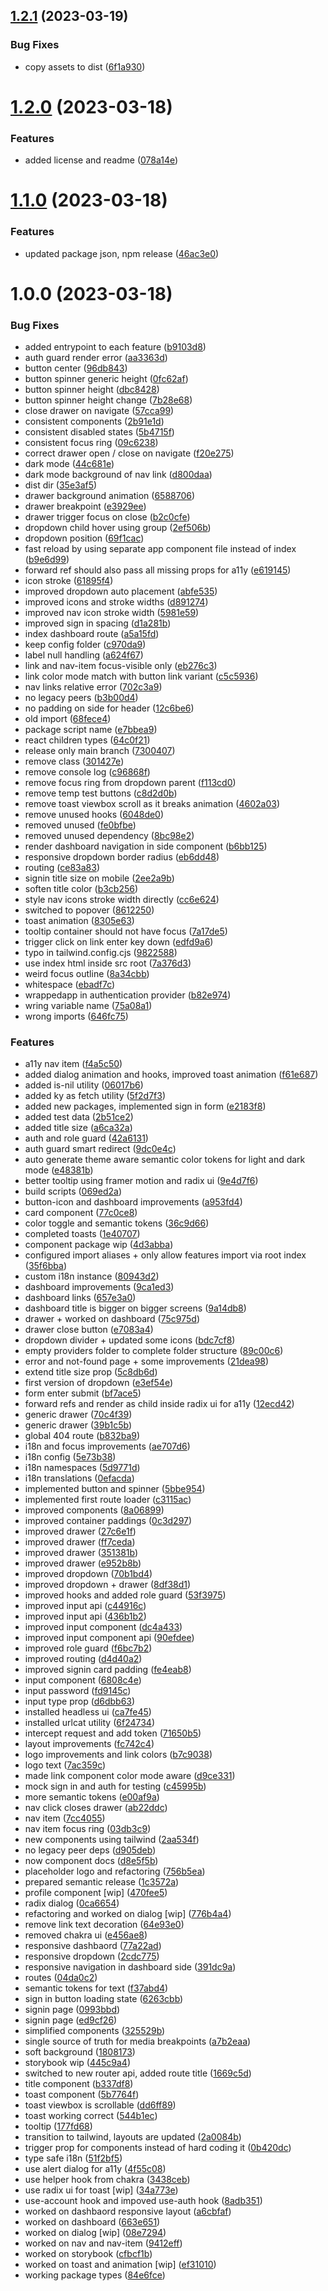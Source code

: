 ## [1.2.1](https://github.com/patrickap/twin-ui/compare/v1.2.0...v1.2.1) (2023-03-19)


### Bug Fixes

* copy assets to dist ([6f1a930](https://github.com/patrickap/twin-ui/commit/6f1a93087271343a4793b895c3ac4b1f7115bb30))

# [1.2.0](https://github.com/patrickap/twin-ui/compare/v1.1.0...v1.2.0) (2023-03-18)


### Features

* added license and readme ([078a14e](https://github.com/patrickap/twin-ui/commit/078a14e69b24fcb69dc47dd3446fee68433efe94))

# [1.1.0](https://github.com/patrickap/twin-ui/compare/v1.0.0...v1.1.0) (2023-03-18)


### Features

* updated package json, npm release ([46ac3e0](https://github.com/patrickap/twin-ui/commit/46ac3e0539325ca33405e5d1eb64e82de722e4f9))

# 1.0.0 (2023-03-18)


### Bug Fixes

* added entrypoint to each feature ([b9103d8](https://github.com/patrickap/sftpgo-ui/commit/b9103d877563fb77105a5bd37f1c8b914a33e11d))
* auth guard render error ([aa3363d](https://github.com/patrickap/sftpgo-ui/commit/aa3363dbdce087cca6116bdc6447f84e8c59ca25))
* button center ([96db843](https://github.com/patrickap/sftpgo-ui/commit/96db8437ab39db2ec6da98c2ef97b22b5440bb8c))
* button spinner generic height ([0fc62af](https://github.com/patrickap/sftpgo-ui/commit/0fc62af8c646193c899690109272ec873f16064f))
* button spinner height ([dbc8428](https://github.com/patrickap/sftpgo-ui/commit/dbc8428bcb02c61d704435089c5647b422081194))
* button spinner height change ([7b28e68](https://github.com/patrickap/sftpgo-ui/commit/7b28e68e15f41fd12ec8425a3121053e6744fa64))
* close drawer on navigate ([57cca99](https://github.com/patrickap/sftpgo-ui/commit/57cca99085ef54212f464b80ef1b76942178c0c9))
* consistent components ([2b91e1d](https://github.com/patrickap/sftpgo-ui/commit/2b91e1d42b25e79ff87f329ae0a522724df1f99d))
* consistent disabled states ([5b4715f](https://github.com/patrickap/sftpgo-ui/commit/5b4715fe2ededf06d258eef2d8bb204edb1d16c0))
* consistent focus ring ([09c6238](https://github.com/patrickap/sftpgo-ui/commit/09c6238357533a6d6baf5bd794f7592cb30b9810))
* correct drawer open / close on navigate ([f20e275](https://github.com/patrickap/sftpgo-ui/commit/f20e275331accb4e4110b261e9fdff82b24e759c))
* dark mode ([44c681e](https://github.com/patrickap/sftpgo-ui/commit/44c681e310bef118f4b434c6c9bba8cbf0c14ae2))
* dark mode background of nav link ([d800daa](https://github.com/patrickap/sftpgo-ui/commit/d800daaec72ce7af6f6f90d143b2b02f689cce7c))
* dist dir ([35e3af5](https://github.com/patrickap/sftpgo-ui/commit/35e3af5cbb66919940f4c1317aaa27981dd87129))
* drawer background animation ([6588706](https://github.com/patrickap/sftpgo-ui/commit/65887062e6c4e12623ad176de26f46afec08c1c6))
* drawer breakpoint ([e3929ee](https://github.com/patrickap/sftpgo-ui/commit/e3929ee9d9c403756d003e3eda6669a6dbda9e87))
* drawer trigger focus on close ([b2c0cfe](https://github.com/patrickap/sftpgo-ui/commit/b2c0cfe16353cedeb47ac7b4783d95661fff807e))
* dropdown child hover using group ([2ef506b](https://github.com/patrickap/sftpgo-ui/commit/2ef506bb957aa5399cee29f4a612cdf63312c0e1))
* dropdown position ([69f1cac](https://github.com/patrickap/sftpgo-ui/commit/69f1cacdaf7d7fd2a1093d4c7bff66ca3cc3ebc4))
* fast reload by using separate app component file instead of index ([b9e6d99](https://github.com/patrickap/sftpgo-ui/commit/b9e6d998c56d33e8a686eab14da8da3ab6a35735))
* forward ref should also pass all missing props for a11y ([e619145](https://github.com/patrickap/sftpgo-ui/commit/e619145265523586d0b114c2a56fb4660cf93f29))
* icon stroke ([61895f4](https://github.com/patrickap/sftpgo-ui/commit/61895f47e9cae49f6d1272cc331306730385c3b4))
* improved dropdown auto placement ([abfe535](https://github.com/patrickap/sftpgo-ui/commit/abfe5352e7aaab431a0b94c6ba22739b8f1ee21b))
* improved icons and stroke widths ([d891274](https://github.com/patrickap/sftpgo-ui/commit/d891274a6e96a2837d0238682809c1a8a607d037))
* improved nav icon stroke width ([5981e59](https://github.com/patrickap/sftpgo-ui/commit/5981e599e75468cd00c9bb2e6ad1b09a60b444f3))
* improved sign in spacing ([d1a281b](https://github.com/patrickap/sftpgo-ui/commit/d1a281b3ff680315c6e90826cb5aed77952b88f9))
* index dashboard route ([a5a15fd](https://github.com/patrickap/sftpgo-ui/commit/a5a15fdf51e971eb1c4328543798b59de025b22a))
* keep config folder ([c970da9](https://github.com/patrickap/sftpgo-ui/commit/c970da98f88eb126718ecad73bca434e99e548e1))
* label null handling ([a624f67](https://github.com/patrickap/sftpgo-ui/commit/a624f67e5a1367ef7a9af2c9abe5fba706cf6553))
* link and nav-item focus-visible only ([eb276c3](https://github.com/patrickap/sftpgo-ui/commit/eb276c3ddcf5b26eb36646f41eb17ca165336c1c))
* link color mode match with button link variant ([c5c5936](https://github.com/patrickap/sftpgo-ui/commit/c5c5936ecc2637c8be09432a885bb97fc805282d))
* nav links relative error ([702c3a9](https://github.com/patrickap/sftpgo-ui/commit/702c3a9eecefccd9fdade97a7e40ab155528c60c))
* no legacy peers ([b3b00d4](https://github.com/patrickap/sftpgo-ui/commit/b3b00d42cd49a544ecab0638b8e3c0a5dc7d38bb))
* no padding on side for header ([12c6be6](https://github.com/patrickap/sftpgo-ui/commit/12c6be64d4d279dbf238b878d995bac36ea1006a))
* old import ([68fece4](https://github.com/patrickap/sftpgo-ui/commit/68fece4e7eaeb91998e8a148e67e02821ef41bc5))
* package script name ([e7bbea9](https://github.com/patrickap/sftpgo-ui/commit/e7bbea9a4d04b474eaf450e626769681714ae129))
* react children types ([64c0f21](https://github.com/patrickap/sftpgo-ui/commit/64c0f217d86f8c6888173127ff036387db777ee0))
* release only main branch ([7300407](https://github.com/patrickap/sftpgo-ui/commit/7300407b14a0e17ec1e7db2936d65f650b3892e5))
* remove class ([301427e](https://github.com/patrickap/sftpgo-ui/commit/301427e86e70e94c1deeb5353f15855420975afa))
* remove console log ([c96868f](https://github.com/patrickap/sftpgo-ui/commit/c96868f3542698da1995a12077737cb2497f99b0))
* remove focus ring from dropdown parent ([f113cd0](https://github.com/patrickap/sftpgo-ui/commit/f113cd059f0bdd08118da186061eb55ccf69c778))
* remove temp test buttons ([c8d2d0b](https://github.com/patrickap/sftpgo-ui/commit/c8d2d0b12f9f055115abc7fc8084cafd5b0b72f9))
* remove toast viewbox scroll as it breaks animation ([4602a03](https://github.com/patrickap/sftpgo-ui/commit/4602a03cfe941dd6a6561a2fe143e9a6b1af06b6))
* remove unused hooks ([6048de0](https://github.com/patrickap/sftpgo-ui/commit/6048de0b89b08e6a9a0bd64dbb6a22fe78794030))
* removed unused ([fe0bfbe](https://github.com/patrickap/sftpgo-ui/commit/fe0bfbe9817775fa4848f293bea40d55996d11cb))
* removed unused dependency ([8bc98e2](https://github.com/patrickap/sftpgo-ui/commit/8bc98e20e07987b63fffbc243f1addd083c5b583))
* render dashboard navigation in side component ([b6bb125](https://github.com/patrickap/sftpgo-ui/commit/b6bb125852d9c510991c08afc62de7399ed5cacb))
* responsive dropdown border radius ([eb6dd48](https://github.com/patrickap/sftpgo-ui/commit/eb6dd48e9f5c3d8c78cfb32f55ccb672de50b4cd))
* routing ([ce83a83](https://github.com/patrickap/sftpgo-ui/commit/ce83a830643566a783858a004b4f9f904fa15a1d))
* signin title size on mobile ([2ee2a9b](https://github.com/patrickap/sftpgo-ui/commit/2ee2a9beec386117ca304afa72e5c30d6ce710b1))
* soften title color ([b3cb256](https://github.com/patrickap/sftpgo-ui/commit/b3cb25674e51366ab7004998acbe84b932f862a1))
* style nav icons stroke width directly ([cc6e624](https://github.com/patrickap/sftpgo-ui/commit/cc6e62430aafe6c7827fe5a6e8acca7eb09651f6))
* switched to popover ([8612250](https://github.com/patrickap/sftpgo-ui/commit/8612250ce13e4de611ca2cf3916356518490cdb1))
* toast animation ([8305e63](https://github.com/patrickap/sftpgo-ui/commit/8305e63ddeb2d4f386ce9c94ff35beb6b9378e2e))
* tooltip container should not have focus ([7a17de5](https://github.com/patrickap/sftpgo-ui/commit/7a17de5b92c658898f25abea88298b610e63261d))
* trigger click on link enter key down ([edfd9a6](https://github.com/patrickap/sftpgo-ui/commit/edfd9a6da1e564ea25b4c4d875c41807fed6f330))
* typo in tailwind.config.cjs ([9822588](https://github.com/patrickap/sftpgo-ui/commit/9822588aaf714e59a87198031d9a58be11226fb9))
* use index html inside src root ([7a376d3](https://github.com/patrickap/sftpgo-ui/commit/7a376d39d2a459813c9bd90c1a0a6db373383a9c))
* weird focus outline ([8a34cbb](https://github.com/patrickap/sftpgo-ui/commit/8a34cbbd3caabd6fb30fa80100e418331f54650d))
* whitespace ([ebadf7c](https://github.com/patrickap/sftpgo-ui/commit/ebadf7c6d98659aba4c33ed9a8ad3010a4e8648e))
* wrappedapp in authentication provider ([b82e974](https://github.com/patrickap/sftpgo-ui/commit/b82e974fff4598196e4b6129cc12efc087172c5f))
* wring variable name ([75a08a1](https://github.com/patrickap/sftpgo-ui/commit/75a08a19f99053edbfc07c8fa9792723effe9eb1))
* wrong imports ([646fc75](https://github.com/patrickap/sftpgo-ui/commit/646fc75ce8b6cf2dd7cad03a80df7735f1f8f694))


### Features

* a11y nav item ([f4a5c50](https://github.com/patrickap/sftpgo-ui/commit/f4a5c50bfb11c02bca88e28ddb3756d1444e4f16))
* added dialog animation and hooks, improved toast animation ([f61e687](https://github.com/patrickap/sftpgo-ui/commit/f61e6876d0a189c0545405f1ce98ec1458fd4ab4))
* added is-nil utility ([06017b6](https://github.com/patrickap/sftpgo-ui/commit/06017b6cfa91a2c02eea8872f64998e8d06b3d11))
* added ky as fetch utility ([5f2d7f3](https://github.com/patrickap/sftpgo-ui/commit/5f2d7f37849791e560f8f8f187bf8f32fc3bf584))
* added new packages, implemented sign in form ([e2183f8](https://github.com/patrickap/sftpgo-ui/commit/e2183f875cd71af6a29f768af7de2c97314a40bd))
* added test data ([2b51ce2](https://github.com/patrickap/sftpgo-ui/commit/2b51ce24d32c8954e6f56970f29e69fbbdac1ddf))
* added title size ([a6ca32a](https://github.com/patrickap/sftpgo-ui/commit/a6ca32a67e6a2fadd1a347217406fc469ac39b05))
* auth and role guard ([42a6131](https://github.com/patrickap/sftpgo-ui/commit/42a6131b77077bbe96be618451913ac3b2e7e845))
* auth guard smart redirect ([9dc0e4c](https://github.com/patrickap/sftpgo-ui/commit/9dc0e4cc35bd1d7a91461dd2e631ad5ccdd6d510))
* auto generate theme aware semantic color tokens for light and dark mode ([e48381b](https://github.com/patrickap/sftpgo-ui/commit/e48381b5ffe27f85fb61ca3329fd8a04a1f717d7))
* better tooltip using framer motion and radix ui ([9e4d7f6](https://github.com/patrickap/sftpgo-ui/commit/9e4d7f62c8841e60b6dc8b95d00f0187f40fcd5a))
* build scripts ([069ed2a](https://github.com/patrickap/sftpgo-ui/commit/069ed2a15c43c4b646c6ba78e3b4e978de0a720a))
* button-icon and dashboard improvements ([a953fd4](https://github.com/patrickap/sftpgo-ui/commit/a953fd404bbe787ea978a9a0bb94e93dfc86bf2c))
* card component ([77c0ce8](https://github.com/patrickap/sftpgo-ui/commit/77c0ce81d2d91d358799785a8c86090ec2da38ff))
* color toggle and semantic tokens ([36c9d66](https://github.com/patrickap/sftpgo-ui/commit/36c9d66162cc6dc610cc4af98cd29f2b948387f1))
* completed toasts ([1e40707](https://github.com/patrickap/sftpgo-ui/commit/1e40707a5fa1707a37fd4bd8a95c1af0293185e7))
* component package wip ([4d3abba](https://github.com/patrickap/sftpgo-ui/commit/4d3abba2d943b1160a1c55ac13ef12f4dd27cf09))
* configured import aliases + only allow features import via root index ([35f6bba](https://github.com/patrickap/sftpgo-ui/commit/35f6bbab08dd214397021820a2002911eb84276b))
* custom i18n instance ([80943d2](https://github.com/patrickap/sftpgo-ui/commit/80943d23d42f3ddbb9c86a71139bcb876f0a3e63))
* dashboard improvements ([9ca1ed3](https://github.com/patrickap/sftpgo-ui/commit/9ca1ed3ce47a607d2b1e7284a3abc86af867d14f))
* dashboard links ([657e3a0](https://github.com/patrickap/sftpgo-ui/commit/657e3a0eaae5ddd53111a7953a4ce7c60db793e6))
* dashboard title is bigger on bigger screens ([9a14db8](https://github.com/patrickap/sftpgo-ui/commit/9a14db897653240c0a40c66b1adbea471116b8d8))
* drawer + worked on dashboard ([75c975d](https://github.com/patrickap/sftpgo-ui/commit/75c975dee7632ec75e00d5823e96f8c2e6522a36))
* drawer close button ([e7083a4](https://github.com/patrickap/sftpgo-ui/commit/e7083a449c6e96dd7f4ee5beae1bb95114fa488e))
* dropdown divider + updated some icons ([bdc7cf8](https://github.com/patrickap/sftpgo-ui/commit/bdc7cf8b305edfded91571bd4bba3a94c3671ad5))
* empty providers folder to complete folder structure ([89c00c6](https://github.com/patrickap/sftpgo-ui/commit/89c00c697847e20126c623d5ad507bcd5726bf06))
* error and not-found page + some improvements ([21dea98](https://github.com/patrickap/sftpgo-ui/commit/21dea98d0a43d4745b503d9c6b89aba141917b15))
* extend title size prop ([5c8db6d](https://github.com/patrickap/sftpgo-ui/commit/5c8db6da7272a80eccc325723be5ae63d3f218aa))
* first version of dropdown ([e3ef54e](https://github.com/patrickap/sftpgo-ui/commit/e3ef54efafd5e0004facb9946111ddf40cb84901))
* form enter submit ([bf7ace5](https://github.com/patrickap/sftpgo-ui/commit/bf7ace5ca86eb7354905444e97b22caf793c93f2))
* forward refs and render as child inside radix ui for a11y ([12ecd42](https://github.com/patrickap/sftpgo-ui/commit/12ecd42c2adcd38b6a2908e002151d23f9ea7cf4))
* generic drawer ([70c4f39](https://github.com/patrickap/sftpgo-ui/commit/70c4f39ede73fe5dd248acc2384207007bd345ac))
* generic drawer ([39b1c5b](https://github.com/patrickap/sftpgo-ui/commit/39b1c5b561960c72f409c45df7954a3c5fa77388))
* global 404 route ([b832ba9](https://github.com/patrickap/sftpgo-ui/commit/b832ba9d45c518a414328d798851124b29e18e98))
* i18n and focus improvements ([ae707d6](https://github.com/patrickap/sftpgo-ui/commit/ae707d6b8568639cbbc52c121015879c94cc4ee9))
* i18n config ([5e73b38](https://github.com/patrickap/sftpgo-ui/commit/5e73b3848e6bbd28960a6cfba36913a2849de455))
* i18n namespaces ([5d9771d](https://github.com/patrickap/sftpgo-ui/commit/5d9771dcbcd1ff2978460f4e3cf5113e9e5672d7))
* i18n translations ([0efacda](https://github.com/patrickap/sftpgo-ui/commit/0efacdade474903300c49807baf41d95b55633e7))
* implemented button and spinner ([5bbe954](https://github.com/patrickap/sftpgo-ui/commit/5bbe9540cd0619c5a46d96250bfbe0d026baf5d0))
* implemented first route loader ([c3115ac](https://github.com/patrickap/sftpgo-ui/commit/c3115ac90032fdd45363464324d6e497189a2a30))
* improved components ([8a06899](https://github.com/patrickap/sftpgo-ui/commit/8a06899f61d75d10a4a5dfebaae71341e307e046))
* improved container paddings ([0c3d297](https://github.com/patrickap/sftpgo-ui/commit/0c3d29737a2e3f2d0de90fdd86b08c5dd04624dc))
* improved drawer ([27c6e1f](https://github.com/patrickap/sftpgo-ui/commit/27c6e1f046937629d5d8bcd9869710a31efcabc3))
* improved drawer ([ff7ceda](https://github.com/patrickap/sftpgo-ui/commit/ff7cedab9ca9d22885696e186bfc013153697a76))
* improved drawer ([351381b](https://github.com/patrickap/sftpgo-ui/commit/351381b25f99c9ad2cebf977639c13aa909038c8))
* improved drawer ([e952b8b](https://github.com/patrickap/sftpgo-ui/commit/e952b8b2318ac43d7b2085d3a2da27d752980f45))
* improved dropdown ([70b1bd4](https://github.com/patrickap/sftpgo-ui/commit/70b1bd48e5f76bcaefdefedea688ff4d9d81206f))
* improved dropdown + drawer ([8df38d1](https://github.com/patrickap/sftpgo-ui/commit/8df38d14493d644ddc68f0351ac57de9cd27ab36))
* improved hooks and added role guard ([53f3975](https://github.com/patrickap/sftpgo-ui/commit/53f3975ced1430b2d86bc2e13602d31a0e3fd07d))
* improved input api ([c44916c](https://github.com/patrickap/sftpgo-ui/commit/c44916cf08a0f8836b6cb897578c5bd9180cc231))
* improved input api ([436b1b2](https://github.com/patrickap/sftpgo-ui/commit/436b1b2b9a410f815549b5aa2124da05514a9c2a))
* improved input component ([dc4a433](https://github.com/patrickap/sftpgo-ui/commit/dc4a433e7659d2a756a7b524df5b50d683d43422))
* improved input component api ([90efdee](https://github.com/patrickap/sftpgo-ui/commit/90efdeecc6bfba76620f2db9a7bcbc293cc60352))
* improved role guard ([f6bc7b2](https://github.com/patrickap/sftpgo-ui/commit/f6bc7b26851d438446f5e26b4e3845e6b7304483))
* improved routing ([d4d40a2](https://github.com/patrickap/sftpgo-ui/commit/d4d40a21d2aa389c4debf1d943976c9b78bb4c98))
* improved signin card padding ([fe4eab8](https://github.com/patrickap/sftpgo-ui/commit/fe4eab8fd0f2cedf5f939f9e6272e55c0b5f02e2))
* input component ([6808c4e](https://github.com/patrickap/sftpgo-ui/commit/6808c4ef9698364797fc31deb737e6c3d7d98181))
* input password ([fd9145c](https://github.com/patrickap/sftpgo-ui/commit/fd9145cf58764a6918d831393fb477420d2e957c))
* input type prop ([d6dbb63](https://github.com/patrickap/sftpgo-ui/commit/d6dbb63e3544f8ff5564675927b6b14fec786995))
* installed headless ui ([ca7fe45](https://github.com/patrickap/sftpgo-ui/commit/ca7fe45e32f2edceb94e9017af8f7e68679ab497))
* installed urlcat utility ([6f24734](https://github.com/patrickap/sftpgo-ui/commit/6f24734abb9d9ddc348679f74fad35ed9d3f6d7c))
* intercept request and add token ([71650b5](https://github.com/patrickap/sftpgo-ui/commit/71650b5e48c9e3e738949382797955b1e6492df8))
* layout improvements ([fc742c4](https://github.com/patrickap/sftpgo-ui/commit/fc742c41d27536637009cfd681233bae41fa8aad))
* logo improvements and link colors ([b7c9038](https://github.com/patrickap/sftpgo-ui/commit/b7c9038f9c3e47b4709cb1a297e0019805d3171a))
* logo text ([7ac359c](https://github.com/patrickap/sftpgo-ui/commit/7ac359c1b3245776a032714c251aa7f018c20fd9))
* made link component color mode aware ([d9ce331](https://github.com/patrickap/sftpgo-ui/commit/d9ce3319f289535d11901dd0b3b681d99dbe893f))
* mock sign in and auth for testing ([c45995b](https://github.com/patrickap/sftpgo-ui/commit/c45995b147c427d2e2860fd31ab2f7b9075c25ad))
* more semantic tokens ([e00af9a](https://github.com/patrickap/sftpgo-ui/commit/e00af9a1405c46fc261b4dab7f1b4e380b2268d5))
* nav click closes drawer ([ab22ddc](https://github.com/patrickap/sftpgo-ui/commit/ab22ddcff37d57dfab7bfd788ca4737fe90791e7))
* nav item ([7cc4055](https://github.com/patrickap/sftpgo-ui/commit/7cc405589b905a23b3c1d829fc12a6420f3a50af))
* nav item focus ring ([03db3c9](https://github.com/patrickap/sftpgo-ui/commit/03db3c9e8e19c2b5a6e602b905e7418f01fbab0b))
* new components using tailwind ([2aa534f](https://github.com/patrickap/sftpgo-ui/commit/2aa534f038c948f724aadff22e08cdc26ef4a538))
* no legacy peer deps ([d905deb](https://github.com/patrickap/sftpgo-ui/commit/d905debb5310163ad6ffde2795261c7e01b719f0))
* now component docs ([d8e5f5b](https://github.com/patrickap/sftpgo-ui/commit/d8e5f5b6723f94066f8d2827ca7f5c0164f27ba9))
* placeholder logo and refactoring ([756b5ea](https://github.com/patrickap/sftpgo-ui/commit/756b5ea00c4d62bd927b5767a8048f45db590241))
* prepared semantic release ([1c3572a](https://github.com/patrickap/sftpgo-ui/commit/1c3572aa39559e41be9df796aecbb51883862b7a))
* profile component [wip] ([470fee5](https://github.com/patrickap/sftpgo-ui/commit/470fee5fb630e526458842f58381044aee3f7193))
* radix dialog ([0ca6654](https://github.com/patrickap/sftpgo-ui/commit/0ca6654e4064c0c7d12c1b6e8b1ae8c47d9eda40))
* refactoring and worked on dialog [wip] ([776b4a4](https://github.com/patrickap/sftpgo-ui/commit/776b4a4df6478a434ddb871b19e6ca5567db2622))
* remove link text decoration ([64e93e0](https://github.com/patrickap/sftpgo-ui/commit/64e93e0e20cef6e4a904e20ad3e499449c491a26))
* removed chakra ui ([e456ae8](https://github.com/patrickap/sftpgo-ui/commit/e456ae89e3ea1e545f61b63959ac6c67f4793490))
* responsive dashbaord ([77a22ad](https://github.com/patrickap/sftpgo-ui/commit/77a22ad944d023fdf7259f7e1608a1cc2d46809c))
* responsive dropdown ([2cdc775](https://github.com/patrickap/sftpgo-ui/commit/2cdc775b6461a34fd652241f3e9a9faa51eb9c0e))
* responsive navigation in dashboard side ([391dc9a](https://github.com/patrickap/sftpgo-ui/commit/391dc9ad31aebb0738cbebdbd69797322467d882))
* routes ([04da0c2](https://github.com/patrickap/sftpgo-ui/commit/04da0c2821aada683060ac8b4b3bb004a2cb3467))
* semantic tokens for text ([f37abd4](https://github.com/patrickap/sftpgo-ui/commit/f37abd46fa1efb1d42dc155c5ce867d4b0ce6aa3))
* sign in button loading state ([6263cbb](https://github.com/patrickap/sftpgo-ui/commit/6263cbbed2272a0c17fe70bb205dca8daf37bf96))
* signin page ([0993bbd](https://github.com/patrickap/sftpgo-ui/commit/0993bbde663d7d91bdd56e11c450c7b0ccd510df))
* signin page ([ed9cf26](https://github.com/patrickap/sftpgo-ui/commit/ed9cf26eb33ca19418e35b32a74e449c903eca1a))
* simplified components ([325529b](https://github.com/patrickap/sftpgo-ui/commit/325529b6e8f291492457f90dc0f53b90757d32ce))
* single source of truth for media breakpoints ([a7b2eaa](https://github.com/patrickap/sftpgo-ui/commit/a7b2eaa1ac1ebd1ad1fa41298d3ef02b9deb852a))
* soft background ([1808173](https://github.com/patrickap/sftpgo-ui/commit/1808173044b9d93abaf19aed690f82229a9a8df2))
* storybook wip ([445c9a4](https://github.com/patrickap/sftpgo-ui/commit/445c9a4aa81a3d2fb35a178a547397d25333e346))
* switched to new router api, added route title ([1669c5d](https://github.com/patrickap/sftpgo-ui/commit/1669c5d32c83655c95198c158f390e59ffd6e895))
* title component ([b337df8](https://github.com/patrickap/sftpgo-ui/commit/b337df8ca6d13bd8c5d63a76b47189ea41d10eea))
* toast component ([5b7764f](https://github.com/patrickap/sftpgo-ui/commit/5b7764f48533de17a5f01464c36f46d59378ed20))
* toast viewbox is scrollable ([dd6ff89](https://github.com/patrickap/sftpgo-ui/commit/dd6ff89f96881deb221029545115dfa90e7d8837))
* toast working correct ([544b1ec](https://github.com/patrickap/sftpgo-ui/commit/544b1ec0ea5a31467f461e11b3ddedd6f23b8069))
* tooltip ([177fd68](https://github.com/patrickap/sftpgo-ui/commit/177fd68959d66a9508ef11219a89ffde10b679eb))
* transition to tailwind, layouts are updated ([2a0084b](https://github.com/patrickap/sftpgo-ui/commit/2a0084bfd383019f6ed7649d234a45f94a07c3b6))
* trigger prop for components instead of hard coding it ([0b420dc](https://github.com/patrickap/sftpgo-ui/commit/0b420dc79def3459971986a2384677b8e3c9c2ea))
* type safe i18n ([51f2bf5](https://github.com/patrickap/sftpgo-ui/commit/51f2bf5eb4ca5fe3eed4f0838966ed10c7e5147b))
* use alert dialog for a11y ([4f55c08](https://github.com/patrickap/sftpgo-ui/commit/4f55c08b9737c955ef2f7fa39e07c6c1b3e873d0))
* use helper hook from chakra ([3438ceb](https://github.com/patrickap/sftpgo-ui/commit/3438cebe3d1576c2b0a8121e1086cc8fb9c495c9))
* use radix ui for toast [wip] ([34a773e](https://github.com/patrickap/sftpgo-ui/commit/34a773ed5155dcb54c8768ed57c303bfc4537fee))
* use-account hook and impoved use-auth hook ([8adb351](https://github.com/patrickap/sftpgo-ui/commit/8adb3510bef07164cd7fed4b8d52549dd44475b0))
* worked on dashbaord responsive layout ([a6cbfaf](https://github.com/patrickap/sftpgo-ui/commit/a6cbfaf5ee694935a3c20962d47e1f1b02eec9fd))
* worked on dashboard ([663e651](https://github.com/patrickap/sftpgo-ui/commit/663e6514dfadc354d6a0745dabc85fd2e75dd864))
* worked on dialog [wip] ([08e7294](https://github.com/patrickap/sftpgo-ui/commit/08e729405f844c066b84f05d49687c66e11af8c7))
* worked on nav and nav-item ([9412eff](https://github.com/patrickap/sftpgo-ui/commit/9412eff837dc2db7c4cbc6e457a71fb218b497de))
* worked on storybook ([cfbcf1b](https://github.com/patrickap/sftpgo-ui/commit/cfbcf1b047f187019d4827568665f5fb5bca2c29))
* worked on toast and animation [wip] ([ef31010](https://github.com/patrickap/sftpgo-ui/commit/ef31010e86fcd918a41f27175ec76a8bdd8fad01))
* working package types ([84e6fce](https://github.com/patrickap/sftpgo-ui/commit/84e6fcee642675d4e59931f1f6c53e177aeaef4c))
